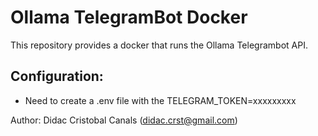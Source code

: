 # Ollama TelegramBot Docker

This repository provides a docker that runs the Ollama Telegrambot API.

## Configuration:
- Need to create a .env file with the TELEGRAM_TOKEN=xxxxxxxxx

Author: Didac Cristobal Canals (didac.crst@gmail.com)